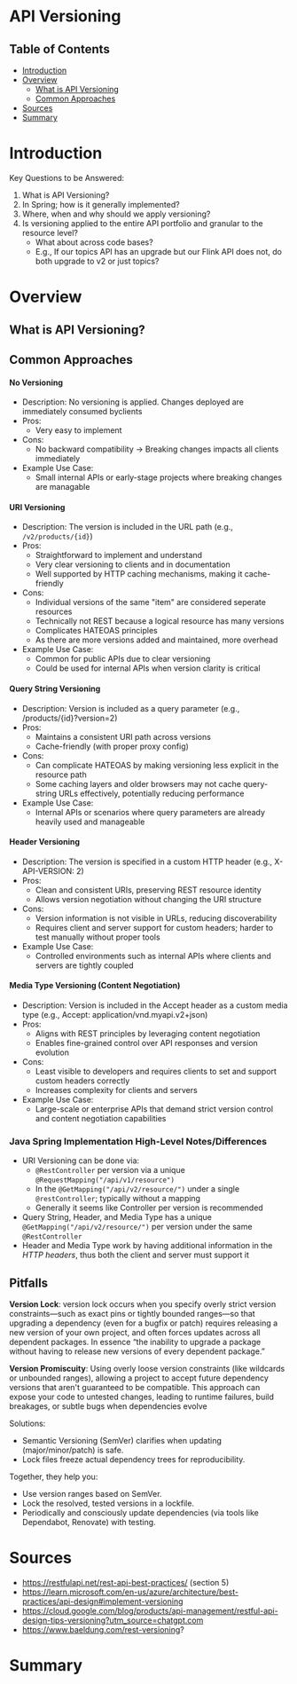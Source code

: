 API Versioning
===

## Table of Contents
- [Introduction](#introduction)
- [Overview](#overview)
    - [What is API Versioning](#what-is-api-versioning)
    - [Common Approaches](#common-approaches)
- [Sources](#sources)
- [Summary](#summary)

# Introduction

Key Questions to be Answered:
1. What is API Versioning?
2. In Spring; how is it generally implemented?
3. Where, when and why should we apply versioning?
4. Is versioning applied to the entire API portfolio and granular to the resource level?
    - What about across code bases?
    - E.g., If our topics API has an upgrade but our Flink API does not, do both upgrade to v2 or just topics?

# Overview
## What is API Versioning?

## Common Approaches
#### No Versioning
- Description: No versioning is applied. Changes deployed are immediately consumed byclients
- Pros:
    - Very easy to implement
- Cons:
    - No backward compatibility -> Breaking changes impacts all clients immediately
- Example Use Case:
    - Small internal APIs or early-stage projects where breaking changes are managable

#### URI Versioning
- Description: The version is included in the URL path (e.g., `/v2/products/{id}`)
- Pros:
    - Straightforward to implement and understand
    - Very clear versioning to clients and in documentation
    - Well supported by HTTP caching mechanisms, making it cache-friendly
- Cons:
    - Individual versions of the same "item" are considered seperate resources
    - Technically not REST because a logical resource has many versions
    - Complicates HATEOAS principles
    - As there are more versions added and maintained, more overhead
- Example Use Case:
    - Common for public APIs due to clear versioning
    - Could be used for internal APIs when version clarity is critical

#### Query String Versioning
- Description: Version is included as a query parameter (e.g., /products/{id}?version=2)
- Pros:
    - Maintains a consistent URI path across versions
    - Cache-friendly (with proper proxy config)
- Cons:
    - Can complicate HATEOAS by making versioning less explicit in the resource path
    - Some caching layers and older browsers may not cache query-string URLs effectively, potentially reducing performance
- Example Use Case:
    - Internal APIs or scenarios where query parameters are already heavily used and manageable

#### Header Versioning
- Description: The version is specified in a custom HTTP header (e.g., X-API-VERSION: 2)
- Pros:
    - Clean and consistent URIs, preserving REST resource identity
    - Allows version negotiation without changing the URI structure
- Cons:
    - Version information is not visible in URLs, reducing discoverability
    - Requires client and server support for custom headers; harder to test manually without proper tools
- Example Use Case:
    - Controlled environments such as internal APIs where clients and servers are tightly coupled

#### Media Type Versioning (Content Negotiation)
- Description: Version is included in the Accept header as a custom media type (e.g., Accept: application/vnd.myapi.v2+json)
- Pros:
    - Aligns with REST principles by leveraging content negotiation
    - Enables fine-grained control over API responses and version evolution
- Cons:
    - Least visible to developers and requires clients to set and support custom headers correctly
    - Increases complexity for clients and servers
- Example Use Case:
    - Large-scale or enterprise APIs that demand strict version control and content negotiation capabilities

### Java Spring Implementation High-Level Notes/Differences
- URI Versioning can be done via:
    - `@RestController` per version via a unique `@RequestMapping("/api/v1/resource")`
    - In the `@GetMapping("/api/v2/resource/")` under a single `@restController`; typically without a mapping
    - Generally it seems like Controller per version is recommended
- Query String, Header, and Media Type has a unique `@GetMapping("/api/v2/resource/")` per version under the same `@RestController`
- Header and Media Type work by having additional information in the *HTTP headers*, thus both the client and server must support it

## Pitfalls
**Version Lock**:  version lock occurs when you specify overly strict version constraints—such as exact pins or tightly bounded ranges—so that upgrading a dependency (even for a bugfix or patch) requires releasing a new version of your own project, and often forces updates across all dependent packages. In essence “the inability to upgrade a package without having to release new versions of every dependent package.”

**Version Promiscuity**: Using overly loose version constraints (like wildcards or unbounded ranges), allowing a project to accept future dependency versions that aren't guaranteed to be compatible. This approach can expose your code to untested changes, leading to runtime failures, build breakages, or subtle bugs when dependencies evolve

Solutions:
- Semantic Versioning (SemVer) clarifies when updating (major/minor/patch) is safe.
- Lock files freeze actual dependency trees for reproducibility.

Together, they help you:
- Use version ranges based on SemVer.
- Lock the resolved, tested versions in a lockfile.
- Periodically and consciously update dependencies (via tools like Dependabot, Renovate) with testing.

# Sources
- https://restfulapi.net/rest-api-best-practices/ (section 5)
- https://learn.microsoft.com/en-us/azure/architecture/best-practices/api-design#implement-versioning
- https://cloud.google.com/blog/products/api-management/restful-api-design-tips-versioning?utm_source=chatgpt.com
- https://www.baeldung.com/rest-versioning?
# Summary